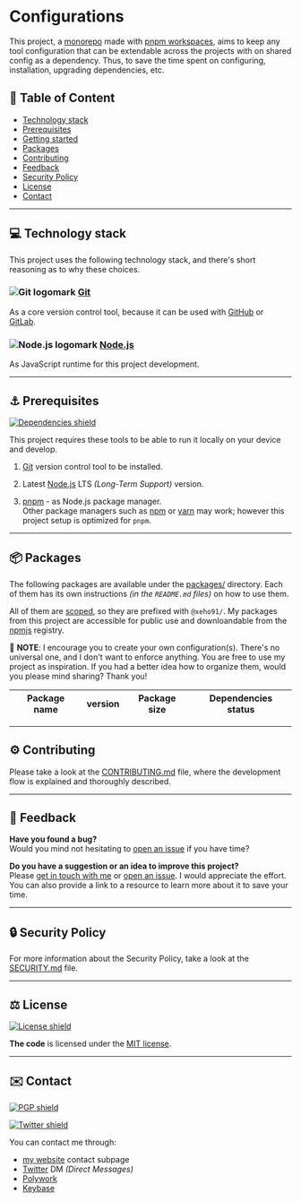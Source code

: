 # Configurations

This project, a [monorepo] made with [pnpm workspaces], aims to keep any tool
configuration that can be extendable across the projects with on shared config
as a dependency. Thus, to save the time spent on configuring, installation,
upgrading dependencies, etc.

[monorepo]: https://en.wikipedia.org/wiki/Monorepo
[pnpm workspaces]: https://pnpm.io/workspaces

## 🔗 Table of Content

- [Technology stack](#-technology-stack)
- [Prerequisites](#-prerequisites)
- [Getting started](#-getting-started)
- [Packages](#-packages)
- [Contributing](#-contributing)
- [Feedback](#-feedback)
- [Security Policy](#-security-policy)
- [License](#-license)
- [Contact](#-contact)

---

## 💻 Technology stack

This project uses the following technology stack, and there's short reasoning
as to why these choices.

### ![Git logomark] [Git]

As a core version control tool, because it can be used with [GitHub] or
[GitLab].

[Git]: https://git-scm.com/
[Git logomark]: https://api.iconify.design/simple-icons:git.svg "Git logomark"

[GitHub]: https://github.com/
[GitLab]: https://gitlab.com/

### ![Node.js logomark] [Node.js]

As JavaScript runtime for this project development.

[Node.js]: https://nodejs.org/en/
[Node.js logomark]: https://api.iconify.design/simple-icons:nodejs.svg "Node.js logomark"

---

## ⚓ Prerequisites

[![Dependencies shield]][Dependencies URL]

This project requires these tools to be able to run it locally on your device
and develop.

1. [Git] version control tool to be installed.

1. Latest [Node.js] LTS _(Long-Term Support)_ version.

1. [pnpm] - as Node.js package manager.\
   Other package managers such as [npm] or [yarn] may work; however this
   project setup is optimized for `pnpm`.

[Dependencies shield]: https://img.shields.io/librariesio/github/xeho91/configurations?style=for-the-badge
[Dependencies URL]: https://libraries.io/github/xeho91/configurations "Dependencies status"

[pnpm]: https://pnpm.io/
[npm]: https://www.npmjs.com/
[yarn]: https://yarnpkg.com/

---

## 📦 Packages

The following packages are available under the [packages/](./packages)
directory. Each of them has its own instructions _(in the `README.md` files)_
on how to use them.

All of them are [scoped], so they are prefixed with `@xeho91/`.
My packages from this project are accessible for public use and downloandable
from the [npmjs] registry.

📝 **NOTE**: I encourage you to create your own configuration(s). There's no
universal one, and I don't want to enforce anything. You are free to use my
project as inspiration. If you had a better idea how to organize them, would
you please mind sharing? Thank you!

[scoped]: https://docs.npmjs.com/cli/v6/using-npm/scope
[npmjs]: https://npmjs.com

| Package name | version | Package size | Dependencies status |
| ------------ | ------- | ------------ | ------------------- |

---

## ⚙️ Contributing

Please take a look at the [CONTRIBUTING.md](./CONTRIBUTING.md) file, where the
development flow is explained and thoroughly described.

---

## 🔄 Feedback

**Have you found a bug?**\
Would you mind not hesitating to [open an issue] if you have time?

**Do you have a suggestion or an idea to improve this project?**\
Please [get in touch with me](#contact) or [open an issue]. I would appreciate
the effort. You can also provide a link to a resource to learn more about it to
save your time.

[open an issue]: https://github.com/xeho91/configurations/issues/new

---

## 🔒 Security Policy

For more information about the Security Policy, take a look at the
[SECURITY.md](./SECURITY.md) file.

---

## ⚖️ License

[![License shield]](./LICENSE "Project's license")

**The code** is licensed under the [MIT license](./LICENSE).

[License shield]: https://img.shields.io/github/license/xeho91/configurations?style=for-the-badge

---

## ✉️ Contact

[![PGP shield]][PGP URL]

[![Twitter shield]][Twitter]

You can contact me through:

- [my website] contact subpage
- [Twitter] DM _(Direct Messages)_
- [Polywork]
- [Keybase]

[PGP shield]: https://img.shields.io/keybase/pgp/xeho91?color=purple&style=for-the-badge
[PGP URL]: https://pgp.key-server.io/0x4B166D6B2C00D8CB "Get my PGP public key"

[Twitter shield]: https://img.shields.io/twitter/follow/xeho91?style=social
[Twitter]: https://twitter.com/xeho91

[my website]: https://xeho91.com/contact
[Polywork]: https://polywork.com/xeho91
[Keybase]: https://keybase.io/xeho91
